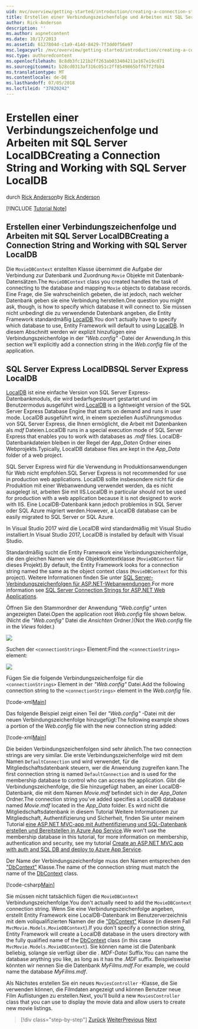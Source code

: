 ```yaml
---
uid: mvc/overview/getting-started/introduction/creating-a-connection-string
title: Erstellen einer Verbindungszeichenfolge und Arbeiten mit SQL Server LocalDB | Microsoft-Dokumentation
author: Rick-Anderson
description: ''
ms.author: aspnetcontent
ms.date: 10/17/2013
ms.assetid: 6127804d-c1a9-414d-8429-7f3dd0f56e97
msc.legacyurl: /mvc/overview/getting-started/introduction/creating-a-connection-string
msc.type: authoredcontent
ms.openlocfilehash: 8c8db3fc121b2ff263ab033404211e167e19cd71
ms.sourcegitcommit: b28cd0313af316c051c2ff8549865bff67f2fbb4
ms.translationtype: MT
ms.contentlocale: de-DE
ms.lasthandoff: 07/05/2018
ms.locfileid: "37820242"
---
```

<a name="creating-a-connection-string-and-working-with-sql-server-localdb"></a><span data-ttu-id="92738-102">Erstellen einer Verbindungszeichenfolge und Arbeiten mit SQL Server LocalDB</span><span class="sxs-lookup"><span data-stu-id="92738-102">Creating a Connection String and Working with SQL Server LocalDB</span></span>
====================
<span data-ttu-id="92738-103">durch [Rick Anderson](https://github.com/Rick-Anderson)</span><span class="sxs-lookup"><span data-stu-id="92738-103">by [Rick Anderson](https://github.com/Rick-Anderson)</span></span>

[!INCLUDE [Tutorial Note](sample/code-location.md)]

## <a name="creating-a-connection-string-and-working-with-sql-server-localdb"></a><span data-ttu-id="92738-104">Erstellen einer Verbindungszeichenfolge und Arbeiten mit SQL Server LocalDB</span><span class="sxs-lookup"><span data-stu-id="92738-104">Creating a Connection String and Working with SQL Server LocalDB</span></span>

<span data-ttu-id="92738-105">Die `MovieDBContext` erstellten Klasse übernimmt die Aufgabe der Verbindung zur Datenbank und Zuordnung `Movie` Objekte mit Datenbank-Datensätzen.</span><span class="sxs-lookup"><span data-stu-id="92738-105">The `MovieDBContext` class you created handles the task of connecting to the database and mapping `Movie` objects to database records.</span></span> <span data-ttu-id="92738-106">Eine Frage, die Sie wahrscheinlich gebeten, die ist jedoch, nach welcher Datenbank geben sie eine Verbindung herstellen.</span><span class="sxs-lookup"><span data-stu-id="92738-106">One question you might ask, though, is how to specify which database it will connect to.</span></span> <span data-ttu-id="92738-107">Sie müssen nicht unbedingt die zu verwendende Datenbank angeben, die Entity Framework standardmäßig [LocalDB](https://docs.microsoft.com/sql/database-engine/configure-windows/sql-server-2016-express-localdb).</span><span class="sxs-lookup"><span data-stu-id="92738-107">You don't actually have to specify which database to use, Entity Framework will default to using [LocalDB](https://docs.microsoft.com/sql/database-engine/configure-windows/sql-server-2016-express-localdb).</span></span> <span data-ttu-id="92738-108">In diesem Abschnitt werden wir explizit hinzufügen eine Verbindungszeichenfolge in der *"Web.config"* -Datei der Anwendung.</span><span class="sxs-lookup"><span data-stu-id="92738-108">In this section we'll explicitly add a connection string in the *Web.config* file of the application.</span></span>

## <a name="sql-server-express-localdb"></a><span data-ttu-id="92738-109">SQL Server Express LocalDB</span><span class="sxs-lookup"><span data-stu-id="92738-109">SQL Server Express LocalDB</span></span>

<span data-ttu-id="92738-110">[LocalDB](https://docs.microsoft.com/sql/database-engine/configure-windows/sql-server-2016-express-localdb) ist eine einfache Version von SQL Server Express-Datenbankmoduls, die wird bedarfsgesteuert gestartet und im Benutzermodus ausgeführt wird.</span><span class="sxs-lookup"><span data-stu-id="92738-110">[LocalDB](https://docs.microsoft.com/sql/database-engine/configure-windows/sql-server-2016-express-localdb) is a lightweight version of the SQL Server Express Database Engine that starts on demand and runs in user mode.</span></span> <span data-ttu-id="92738-111">LocalDB ausgeführt wird, in einem speziellen Ausführungsmodus von SQL Server Express, die Ihnen ermöglicht, die Arbeit mit Datenbanken als *mdf* Dateien.</span><span class="sxs-lookup"><span data-stu-id="92738-111">LocalDB runs in a special execution mode of SQL Server Express that enables you to work with databases as *.mdf* files.</span></span> <span data-ttu-id="92738-112">LocalDB-Datenbankdateien bleiben in der Regel der *App\_Daten* Ordner eines Webprojekts.</span><span class="sxs-lookup"><span data-stu-id="92738-112">Typically, LocalDB database files are kept in the *App\_Data* folder of a web project.</span></span>

<span data-ttu-id="92738-113">SQL Server Express wird für die Verwendung in Produktionsanwendungen für Web nicht empfohlen.</span><span class="sxs-lookup"><span data-stu-id="92738-113">SQL Server Express is not recommended for use in production web applications.</span></span> <span data-ttu-id="92738-114">LocalDB sollte insbesondere nicht für die Produktion mit einer Webanwendung verwendet werden, da es nicht ausgelegt ist, arbeiten Sie mit IIS.</span><span class="sxs-lookup"><span data-stu-id="92738-114">LocalDB in particular should not be used for production with a web application because it is not designed to work with IIS.</span></span> <span data-ttu-id="92738-115">Eine LocalDB-Datenbank kann jedoch problemlos in SQL Server oder SQL Azure migriert werden.</span><span class="sxs-lookup"><span data-stu-id="92738-115">However, a LocalDB database can be easily migrated to SQL Server or SQL Azure.</span></span>

<span data-ttu-id="92738-116">In Visual Studio 2017 wird die LocalDB wird standardmäßig mit Visual Studio installiert.</span><span class="sxs-lookup"><span data-stu-id="92738-116">In Visual Studio 2017, LocalDB is installed by default with Visual Studio.</span></span>

<span data-ttu-id="92738-117">Standardmäßig sucht die Entity Framework eine Verbindungszeichenfolge, die den gleichen Namen wie die Objektkontextklasse (`MovieDBContext` für dieses Projekt).</span><span class="sxs-lookup"><span data-stu-id="92738-117">By default, the Entity Framework looks for a connection string named the same as the object context class (`MovieDBContext` for this project).</span></span> <span data-ttu-id="92738-118">Weitere Informationen finden Sie unter [SQL Server-Verbindungszeichenfolgen für ASP.NET-Webanwendungen](https://msdn.microsoft.com/library/jj653752.aspx).</span><span class="sxs-lookup"><span data-stu-id="92738-118">For more information see [SQL Server Connection Strings for ASP.NET Web Applications](https://msdn.microsoft.com/library/jj653752.aspx).</span></span>

<span data-ttu-id="92738-119">Öffnen Sie den Stammordner der Anwendung *"Web.config"* unten angezeigten Datei.</span><span class="sxs-lookup"><span data-stu-id="92738-119">Open the application root *Web.config* file shown below.</span></span> <span data-ttu-id="92738-120">(Nicht die *"Web.config"* Datei die *Ansichten* Ordner.)</span><span class="sxs-lookup"><span data-stu-id="92738-120">(Not the *Web.config* file in the *Views* folder.)</span></span>

![](creating-a-connection-string/_static/image1.png)

<span data-ttu-id="92738-121">Suchen der `<connectionStrings>` Element:</span><span class="sxs-lookup"><span data-stu-id="92738-121">Find the `<connectionStrings>` element:</span></span>

![](creating-a-connection-string/_static/image2.png)

<span data-ttu-id="92738-122">Fügen Sie die folgende Verbindungszeichenfolge für die `<connectionStrings>` Element in der *"Web.config"* Datei.</span><span class="sxs-lookup"><span data-stu-id="92738-122">Add the following connection string to the `<connectionStrings>` element in the *Web.config* file.</span></span>

[!code-xml[Main](creating-a-connection-string/samples/sample1.xml)]

<span data-ttu-id="92738-123">Das folgende Beispiel zeigt einen Teil der *"Web.config"* -Datei mit der neuen Verbindungszeichenfolge hinzugefügt:</span><span class="sxs-lookup"><span data-stu-id="92738-123">The following example shows a portion of the *Web.config* file with the new connection string added:</span></span>

[!code-xml[Main](creating-a-connection-string/samples/sample2.xml)]

<span data-ttu-id="92738-124">Die beiden Verbindungszeichenfolgen sind sehr ähnlich.</span><span class="sxs-lookup"><span data-stu-id="92738-124">The two connection strings are very similar.</span></span> <span data-ttu-id="92738-125">Die erste Verbindungszeichenfolge wird mit dem Namen `DefaultConnection` und wird verwendet, für die Mitgliedschaftsdatenbank steuern, wer die Anwendung zugreifen kann.</span><span class="sxs-lookup"><span data-stu-id="92738-125">The first connection string is named `DefaultConnection` and is used for the membership database to control who can access the application.</span></span> <span data-ttu-id="92738-126">Gibt die Verbindungszeichenfolge, die Sie hinzugefügt haben, an einer LocalDB-Datenbank, die mit dem Namen *Movie.mdf* befindet sich in der *App\_Daten* Ordner.</span><span class="sxs-lookup"><span data-stu-id="92738-126">The connection string you've added specifies a LocalDB database named *Movie.mdf* located in the *App\_Data* folder.</span></span> <span data-ttu-id="92738-127">Es wird nicht die Mitgliedschaftsdatenbank in diesem Tutorial Weitere Informationen zur Mitgliedschaft, Authentifizierung und Sicherheit, finden Sie unter meinem Tutorial [eine ASP.NET MVC-app mit Authentifizierung und SQL-Datenbank erstellen und Bereitstellen in Azure App Service](https://docs.microsoft.com/aspnet/core/security/authorization/secure-data).</span><span class="sxs-lookup"><span data-stu-id="92738-127">We won't use the membership database in this tutorial, for more information on membership, authentication and security, see my tutorial [Create an ASP.NET MVC app with auth and SQL DB and deploy to Azure App Service](https://docs.microsoft.com/aspnet/core/security/authorization/secure-data).</span></span>

<span data-ttu-id="92738-128">Der Name der Verbindungszeichenfolge muss den Namen entsprechen den ["DbContext"](https://msdn.microsoft.com/library/system.data.entity.dbcontext(v=vs.103).aspx) Klasse.</span><span class="sxs-lookup"><span data-stu-id="92738-128">The name of the connection string must match the name of the [DbContext](https://msdn.microsoft.com/library/system.data.entity.dbcontext(v=vs.103).aspx) class.</span></span>

[!code-csharp[Main](creating-a-connection-string/samples/sample3.cs?highlight=15)]

<span data-ttu-id="92738-129">Sie müssen nicht tatsächlich fügen die `MovieDBContext` Verbindungszeichenfolge.</span><span class="sxs-lookup"><span data-stu-id="92738-129">You don't actually need to add the `MovieDBContext` connection string.</span></span> <span data-ttu-id="92738-130">Wenn Sie eine Verbindungszeichenfolge angeben, erstellt Entity Framework eine LocalDB-Datenbank im Benutzerverzeichnis mit dem vollqualifizierten Namen der die ["DbContext"](https://msdn.microsoft.com/library/system.data.entity.dbcontext(v=vs.103).aspx) Klasse (in diesem Fall `MvcMovie.Models.MovieDBContext`).</span><span class="sxs-lookup"><span data-stu-id="92738-130">If you don't specify a connection string, Entity Framework will create a LocalDB database in the users directory with the fully qualified name of the [DbContext](https://msdn.microsoft.com/library/system.data.entity.dbcontext(v=vs.103).aspx) class (in this case `MvcMovie.Models.MovieDBContext`).</span></span> <span data-ttu-id="92738-131">Sie können name ist die Datenbank beliebig, solange sie verfügt über die *. MDF-Datei* Suffix.</span><span class="sxs-lookup"><span data-stu-id="92738-131">You can name the database anything you like, as long as it has the *.MDF* suffix.</span></span> <span data-ttu-id="92738-132">Beispielsweise könnten wir nennen Sie die Datenbank *MyFilms.mdf*.</span><span class="sxs-lookup"><span data-stu-id="92738-132">For example, we could name the database *MyFilms.mdf*.</span></span>

<span data-ttu-id="92738-133">Als Nächstes erstellen Sie ein neues `MoviesController` -Klasse, die Sie verwenden können, die Filmdaten angezeigt und können Benutzer neue Film Auflistungen zu erstellen.</span><span class="sxs-lookup"><span data-stu-id="92738-133">Next, you'll build a new `MoviesController` class that you can use to display the movie data and allow users to create new movie listings.</span></span>

> [!div class="step-by-step"]
> <span data-ttu-id="92738-134">[Zurück](adding-a-model.md)
> [Weiter](accessing-your-models-data-from-a-controller.md)</span><span class="sxs-lookup"><span data-stu-id="92738-134">[Previous](adding-a-model.md)
[Next](accessing-your-models-data-from-a-controller.md)</span></span>
